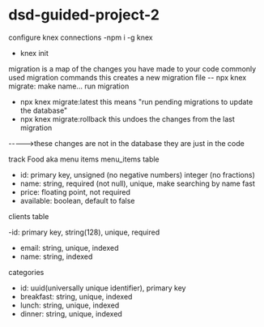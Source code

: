 # dsd-guided-project-2

configure knex connections
-npm i -g knex
- knex init

migration is a map of the changes you have made to your code
commonly used migration commands
this creates a new migration file
-- npx knex migrate: make name...
run migration
- npx knex migrate:latest
this means "run pending migrations to update the database"
- npx knex migrate:rollback
this undoes the changes from the last migration

----->these changes are not in the database they are just in the code

track Food aka menu items
menu_items table
- id: primary key, unsigned (no negative numbers) integer (no fractions)
- name: string, required (not null), unique, make searching by name fast
- price: floating point, not required
- available: boolean, default to false

clients table

-id:  primary key, string(128), unique, required
- email: string, unique, indexed
- name: string, indexed

categories
- id: uuid(universally unique identifier), primary key
- breakfast: string, unique, indexed
- lunch: string, unique, indexed
- dinner: string, unique, indexed